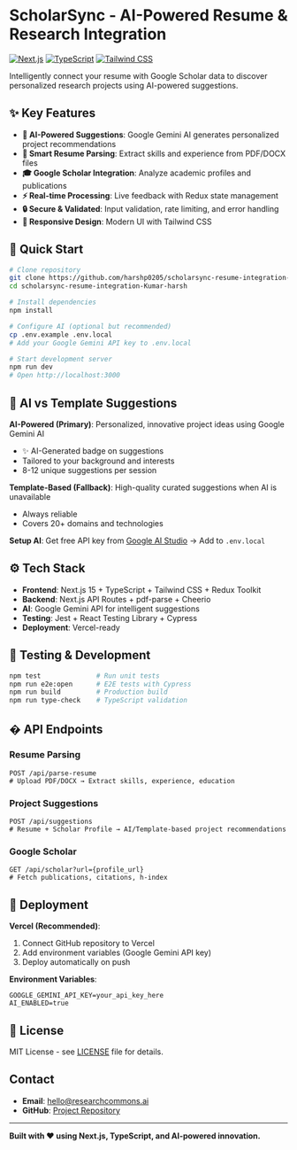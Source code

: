 # ScholarSync - AI-Powered Resume & Research Integration

[![Next.js](https://img.shields.io/badge/Next.js-15.3.4-black)](https://nextjs.org/)
[![TypeScript](https://img.shields.io/badge/TypeScript-5.0-blue)](https://www.typescriptlang.org/)
[![Tailwind CSS](https://img.shields.io/badge/Tailwind_CSS-4.0-38B2AC)](https://tailwindcss.com/)

Intelligently connect your resume with Google Scholar data to discover personalized research projects using AI-powered suggestions.

## ✨ Key Features

- **🤖 AI-Powered Suggestions**: Google Gemini AI generates personalized project recommendations
- **📄 Smart Resume Parsing**: Extract skills and experience from PDF/DOCX files
- **🎓 Google Scholar Integration**: Analyze academic profiles and publications
- **⚡ Real-time Processing**: Live feedback with Redux state management
- **🔒 Secure & Validated**: Input validation, rate limiting, and error handling
- **📱 Responsive Design**: Modern UI with Tailwind CSS

## 🚀 Quick Start

```bash
# Clone repository
git clone https://github.com/harshp0205/scholarsync-resume-integration-Kumar-harsh.git
cd scholarsync-resume-integration-Kumar-harsh

# Install dependencies
npm install

# Configure AI (optional but recommended)
cp .env.example .env.local
# Add your Google Gemini API key to .env.local

# Start development server
npm run dev
# Open http://localhost:3000
```

## 🤖 AI vs Template Suggestions

**AI-Powered (Primary)**: Personalized, innovative project ideas using Google Gemini AI
- ✨ AI-Generated badge on suggestions
- Tailored to your background and interests
- 8-12 unique suggestions per session

**Template-Based (Fallback)**: High-quality curated suggestions when AI is unavailable
- Always reliable
- Covers 20+ domains and technologies

**Setup AI**: Get free API key from [Google AI Studio](https://aistudio.google.com/app/apikey) → Add to `.env.local`

## ⚙️ Tech Stack

- **Frontend**: Next.js 15 + TypeScript + Tailwind CSS + Redux Toolkit
- **Backend**: Next.js API Routes + pdf-parse + Cheerio
- **AI**: Google Gemini API for intelligent suggestions
- **Testing**: Jest + React Testing Library + Cypress
- **Deployment**: Vercel-ready

## 🧪 Testing & Development

```bash
npm test              # Run unit tests
npm run e2e:open      # E2E tests with Cypress
npm run build         # Production build
npm run type-check    # TypeScript validation
```

## � API Endpoints

### Resume Parsing
```
POST /api/parse-resume
# Upload PDF/DOCX → Extract skills, experience, education
```

### Project Suggestions  
```
POST /api/suggestions
# Resume + Scholar Profile → AI/Template-based project recommendations
```

### Google Scholar
```
GET /api/scholar?url={profile_url}
# Fetch publications, citations, h-index
```

## 🚀 Deployment

**Vercel (Recommended)**:
1. Connect GitHub repository to Vercel
2. Add environment variables (Google Gemini API key)
3. Deploy automatically on push

**Environment Variables**:
```env
GOOGLE_GEMINI_API_KEY=your_api_key_here
AI_ENABLED=true
```

## 📄 License

MIT License - see [LICENSE](LICENSE) file for details.

##  Contact

- **Email**: hello@researchcommons.ai
- **GitHub**: [Project Repository](https://github.com/harshp0205/scholarsync-resume-integration-Kumar-harsh)

---

**Built with ❤️ using Next.js, TypeScript, and AI-powered innovation.**
